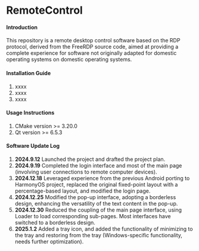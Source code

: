 # RemoteControl

#### Introduction

This repository is a remote desktop control software based on the RDP protocol, derived from the FreeRDP source code, aimed at providing a complete experience for software not originally adapted for domestic operating systems on domestic operating systems.

#### Installation Guide

1. xxxx
2. xxxx
3. xxxx

#### Usage Instructions

1. CMake version >= 3.20.0
2. Qt version >= 6.5.3

#### Software Update Log

1. **2024.9.12** Launched the project and drafted the project plan.
2. **2024.9.19** Completed the login interface and most of the main page (involving user connections to remote computer devices).
3. **2024.12.18** Leveraged experience from the previous Android porting to HarmonyOS project, replaced the original fixed-point layout with a percentage-based layout, and modified the login page.
4. **2024.12.25** Modified the pop-up interface, adopting a borderless design, enhancing the versatility of the text content in the pop-up.
5. **2024.12.30** Reduced the coupling of the main page interface, using Loader to load corresponding sub-pages. Most interfaces have switched to a borderless design.
6. **2025.1.2** Added a tray icon, and added the functionality of minimizing to the tray and restoring from the tray (Windows-specific functionality, needs further optimization).
